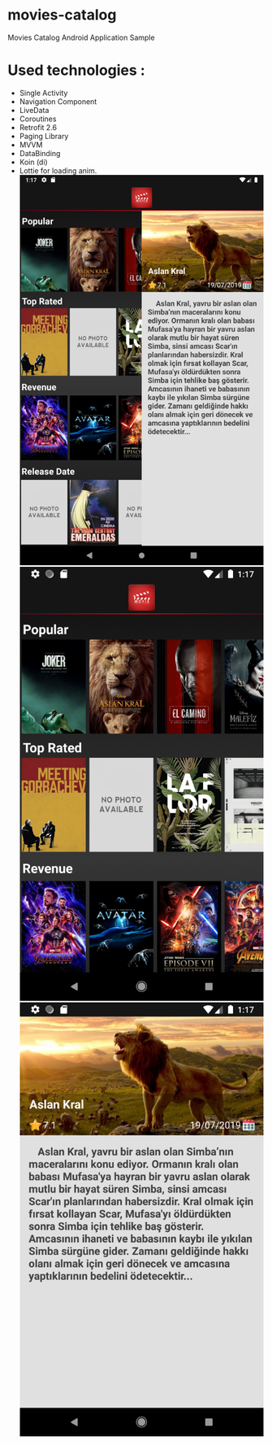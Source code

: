 # movies-catalog
Movies Catalog Android Application Sample

  # Used technologies :
- Single Activity
- Navigation Component
- LiveData
- Coroutines
- Retrofit 2.6
- Paging Library
- MVVM
- DataBinding
- Koin (di)
- Lottie for loading anim.
![Screenshot](art/Screenshot_1571609856.png)![Screenshot](art/Screenshot_1571609858.png)![Screenshot](art/Screenshot_1571609862.png)
